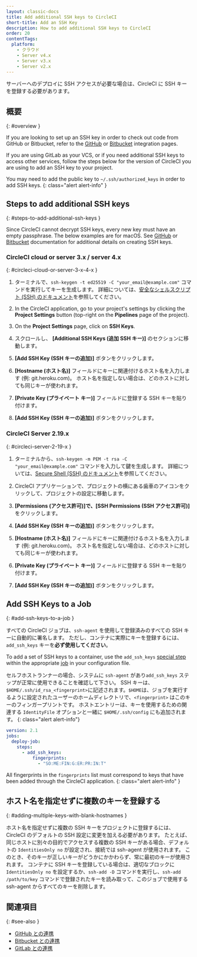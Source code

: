 ```yaml
---
layout: classic-docs
title: Add additional SSH keys to CircleCI
short-title: Add an SSH Key
description: How to add additional SSH keys to CircleCI
order: 20
contentTags:
  platform:
    - クラウド
    - Server v4.x
    - Server v3.x
    - Server v2.x
---
```


サーバーへのデプロイに SSH アクセスが必要な場合は、CircleCI に SSH キーを登録する必要があります。

## 概要
{: #overview }

If you are looking to set up an SSH key in order to check out code from GitHub or Bitbucket, refer to the [GitHub](/docs/github-integration/#enable-your-project-to-check-out-additional-private-repositories) or [Bitbucket](/docs/bitbucket-integration/#enable-your-project-to-check-out-additional-private-repositories) integration pages.

If you are using GitLab as your VCS, or if you need additional SSH keys to access other services, follow the steps below for the version of CircleCI you are using to add an SSH key to your project.

You may need to add the public key to `~/.ssh/authorized_keys` in order to add SSH keys.
{: class="alert alert-info" }

## Steps to add additional SSH keys
{: #steps-to-add-additional-ssh-keys }

Since CircleCI cannot decrypt SSH keys, every new key must have an empty passphrase. The below examples are for macOS. See [GitHub](https://help.github.com/articlesgenerating-a-new-ssh-key-and-adding-it-to-the-ssh-agent/) or [Bitbucket](https://support.atlassian.com/bitbucket-cloud/docs/configure-ssh-and-two-step-verification/) documentation for additional details on creating SSH keys.

### CircleCI cloud or server 3.x / server 4.x
{: #circleci-cloud-or-server-3-x-4-x }

1. ターミナルで、`ssh-keygen -t ed25519 -C "your_email@example.com"` コマンドを実行してキーを生成します。 詳細については、[安全なシェルスクリプト (SSH) のドキュメント](https://www.ssh.com/ssh/keygen/)を参照してください。

2. In the CircleCI application, go to your project's settings by clicking the **Project Settings** button (top-right on the **Pipelines** page of the project).

3. On the **Project Settings** page, click on **SSH Keys**.

4. スクロールし、 **[Additional SSH Keys (追加 SSH キー)]** のセクションに移動します。

5. **[Add SSH Key (SSH キーの追加)]** ボタンをクリックします。

6. **[Hostname (ホスト名)]** フィールドにキーに関連付けるホスト名を入力します (例: git.heroku.com)。 ホスト名を指定しない場合は、どのホストに対しても同じキーが使われます。

7. **[Private Key (プライベート キー)]** フィールドに登録する SSH キーを貼り付けます。

8. **[Add SSH Key (SSH キーの追加)]** ボタンをクリックします。

### CircleCI Server 2.19.x
{: #circleci-server-2-19-x }

1. ターミナルから、`ssh-keygen -m PEM -t rsa -C "your_email@example.com"` コマンドを入力して鍵を生成します。 詳細については、[Secure Shell (SSH) のドキュメント](https://www.ssh.com/ssh/keygen/)を参照してください。

2. CircleCI アプリケーションで、プロジェクトの横にある歯車のアイコンをクリックして、プロジェクトの設定に移動します。

2. **[Permissions (アクセス許可)]**で、**[SSH Permissions (SSH アクセス許可)]** をクリックします。

3. **[Add SSH Key (SSH キーの追加)]** ボタンをクリックします。

4. **[Hostname (ホスト名)]** フィールドにキーに関連付けるホスト名を入力します (例: git.heroku.com)。 ホスト名を指定しない場合は、どのホストに対しても同じキーが使われます。

5. **[Private Key (プライベート キー)]** フィールドに登録する SSH キーを貼り付けます。

6. **[Add SSH Key (SSH キーの追加)]** ボタンをクリックします。

## Add SSH Keys to a Job
{: #add-ssh-keys-to-a-job }

すべての CircleCI ジョブは、`ssh-agent` を使用して登録済みのすべての SSH キーに自動的に署名します。 ただし、コンテナに実際にキーを登録するには、`add_ssh_keys` キーを**必ず使用してください**。

To add a set of SSH keys to a container, use the `add_ssh_keys` [special step](/docs/configuration-reference/#add_ssh_keys) within the appropriate [job](/docs/jobs-steps/) in your configuration file.

セルフホストランナーの場合、システムに `ssh-agent`  があり`add_ssh_keys` ステップが正常に使用できることを確認して下さい。 SSH キーは、`$HOME/.ssh/id_rsa_<fingerprint>`に記述されます。`$HOME`は、ジョブを実行するように設定されたユーザーのホームディレクトリで、`<fingerprint>` はこのキーのフィンガープリントです。 ホストエントリーは、キーを使用するための関連する `IdentityFile` オプションと一緒に `$HOME/.ssh/config` にも追加されます。
{: class="alert alert-info"}

```yaml
version: 2.1
jobs:
  deploy-job:
    steps:
      - add_ssh_keys:
          fingerprints:
            - "SO:ME:FIN:G:ER:PR:IN:T"
```

All fingerprints in the `fingerprints` list must correspond to keys that have been added through the CircleCI application.
{: class="alert alert-info" }

## ホスト名を指定せずに複数のキーを登録する
{: #adding-multiple-keys-with-blank-hostnames }

ホスト名を指定せずに複数の SSH キーをプロジェクトに登録するには、CircleCI のデフォルトの SSH 設定に変更を加える必要があります。 たとえば、同じホストに別々の目的でアクセスする複数の SSH キーがある場合、デフォルトの `IdentitiesOnly no` が設定され、接続では ssh-agent が使用されます。 このとき、そのキーが正しいキーがどうかにかかわらず、常に最初のキーが使用されます。 コンテナに SSH キーを登録している場合は、適切なブロックに `IdentitiesOnly no` を設定するか、`ssh-add -D` コマンドを実行し、`ssh-add /path/to/key` コマンドで登録されたキーを読み取って、このジョブで使用する ssh-agent からすべてのキーを削除します。

## 関連項目
{: #see-also }

- [GitHub との連携]({{site.baseurl}}/ja/github-integration)
- [Bitbucket との連携]({{site.baseurl}}/ja/bitbucket-integration)
- [GitLab との連携]({{site.baseurl}}/ja/gitlab-integration/)
